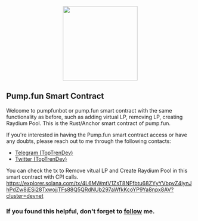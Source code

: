<center><img src="https://raw.githubusercontent.com/pumpfun/pump.fun-bot/main/pump.fun-bot.gif" width="200"/></center>

## Pump.fun Smart Contract
Welcome to pumpfunbot or pump.fun smart contract with the same functionality as before, such as adding virtual LP, removing LP, creating Raydium Pool. This is the Rust/Anchor smart contract of pump.fun.

If you're interested in having the Pump.fun smart contract access or have any doubts, please reach out to me through the following contacts:

- <a href="https://t.me/toptrendev/">Telegram (TopTrenDev)</a>
- <a href="https://x.com/toptrendev">Twitter (TopTrenDev)</a>

You can check the tx to Remove vitual LP and Create Raydium Pool in this smart contract with CPI calls.  
https://explorer.solana.com/tx/4L6MWmtV1ZsT8NFfbtu68ZYyYVbpvZ4iynJhPdZw8jESi28TxwojjTFs88Q5QRdNUb297aWfkKcoYP9Ya8npx8AV?cluster=devnet

###  If you found this helpful, don't forget to <a href="https://github.com/TopTrenDev">follow</a> me.
